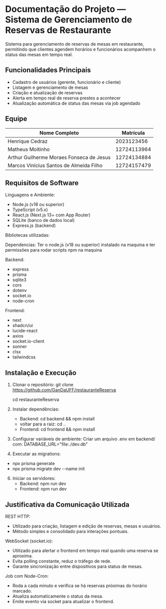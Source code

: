 Documentação do Projeto — Sistema de Gerenciamento de Reservas de Restaurante
=============================================================================

Sistema para gerenciamento de reservas de mesas em restaurante, permitindo que 
clientes agendem horários e funcionários acompanhem o status das mesas em tempo real.


Funcionalidades Principais
--------------------------
- Cadastro de usuários (gerente, funcionário e cliente)
- Listagem e gerenciamento de mesas
- Criação e atualização de reservas
- Alerta em tempo real de reserva prestes a acontecer
- Atualização automática de status das mesas via job agendado


Equipe
------
Nome Completo           | Matrícula
------------------------|-----------
Henrique Cedraz         | 2023123456
Matheus Moitinho      | 12724113964
Arthur Guilherme Moraes Fonseca de Jesus  | 12724134884 
Marcos Vinícius Santos de Almeida Filho | 12724157479




Requisitos de Software
----------------------
Linguagens e Ambiente:
- Node.js (v18 ou superior)
- TypeScript (v5.x)
- React.js (Next.js 13+ com App Router)
- SQLite (banco de dados local)
- Express.js (backend)

Bibliotecas utilizadas:

Dependencias: Ter o node.js (v18 ou superior) instalado na maquina e ter permissões para rodar scripts npm na maquina

Backend:
- express
- prisma
- sqlite3
- cors
- dotenv
- socket.io
- node-cron

Frontend:
- next
- shadcn/ui
- lucide-react
- axios
- socket.io-client
- sonner
- clsx
- tailwindcss

Instalação e Execução
---------------------
1. Clonar o repositório:
   git clone https://github.com/GanDaUFF/restauranteReserva
   
   cd restauranteReserva

3. Instalar dependências:
   - Backend: cd backend && npm install
   - voltar para a raiz: cd ..
   - Frontend: cd frontend && npm install

4. Configurar variáveis de ambiente:
   Criar um arquivo .env em backend/ com:
   DATABASE_URL="file:./dev.db"
  

5. Executar as migrations:
  - npx prisma generate 
  - npx prisma migrate dev --name init 

6. Iniciar os servidores:
   - Backend: npm run dev
   - Frontend: npm run dev

Justificativa da Comunicação Utilizada
--------------------------------------
REST HTTP:
- Utilizado para criação, listagem e edição de reservas, mesas e usuários.
- Método simples e consolidado para interações pontuais.

WebSocket (socket.io):
- Utilizado para alertar o frontend em tempo real quando uma reserva se aproxima.
- Evita polling constante, reduz o tráfego de rede.
- Garante sincronização entre dispositivos para status de mesas.

Job com Node-Cron:
- Roda a cada minuto e verifica se há reservas próximas do horário marcado.
- Atualiza automaticamente o status da mesa.
- Emite evento via socket para atualizar o frontend.
